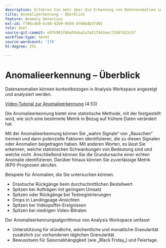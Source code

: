 ```yaml
---
description: Erfahren Sie mehr über die Erkennung von Datenanomalien in Analysis Workspace.
title: Anomalieerkennung – Überblick
feature: Anomaly Detection
exl-id: f706cdb9-bc80-42b9-9450-4f68bdb3fd85
role: User
source-git-commit: e07b901f66a59aba1a7a517443eec73387d23c57
workflow-type: tm+mt
source-wordcount: '174'
ht-degree: 25%

---
```


# Anomalieerkennung – Überblick

Datenanomalien können kontextbezogen in Analysis Workspace angezeigt und analysiert werden.

[Video-Tutorial zur Anomalieerkennung](https://experienceleague.adobe.com/docs/analytics-learn/tutorials/data-science/anomaly-detection-in-analysis-workspace.html?lang=de) (4:53)

Die Anomalieerkennung bietet eine statistische Methode, mit der festgestellt wird, wie sich eine bestimmte Metrik in Bezug auf frühere Daten verändert hat.

Mit der Anomalieerkennung können Sie „wahre Signale“ von „Rauschen“ trennen und dann potenzielle Faktoren identifizieren, die zu diesen Signalen oder Anomalien beigetragen haben. Mit anderen Worten, es lässt Sie erkennen, welche statistischen Schwankungen von Bedeutung sind und welche nicht. Anschließend können Sie die Grundursache einer echten Anomalie identifizieren. Darüber hinaus können Sie zuverlässige Metrik (KPI)-Prognosen abrufen.

Beispiele für Anomalien, die Sie untersuchen können:

* Drastische Rückgänge beim durchschnittlichen Bestellwert
* Spitzen bei Aufträgen mit geringem Umsatz
* Spitzen oder Rückgänge bei Testregistrierungen
* Drops in Landingpage-Ansichten
* Spitzen bei Videopuffer-Ereignissen
* Spitzen bei niedrigen Video-Bitraten

Der Anomalieerkennungsalgorithmus von Analysis Workspace umfasst

* Unterstützung für stündliche, wöchentliche und monatliche Granularität zusätzlich zur vorhandenen täglichen Granularität.
* Bewusstsein für Saisonabhängigkeit (wie „Black Friday„) und Feiertage.
